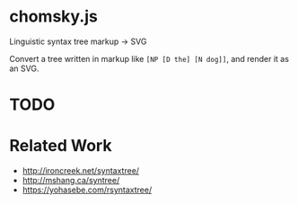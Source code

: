 # chomsky.js
Linguistic syntax tree markup -> SVG

Convert a tree written in markup like `[NP [D the] [N dog]]`, and render it as
an SVG.

# TODO

# Related Work
- http://ironcreek.net/syntaxtree/
- http://mshang.ca/syntree/
- https://yohasebe.com/rsyntaxtree/
